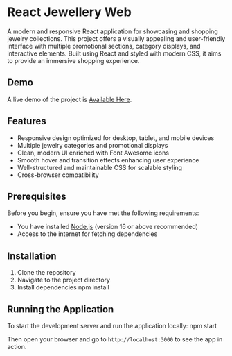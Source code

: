 # React Jewellery Web
A modern and responsive React application for showcasing and shopping jewelry collections. This project offers a visually appealing and user-friendly interface with multiple promotional sections, category displays, and interactive elements. Built using React and styled with modern CSS, it aims to provide an immersive shopping experience.

## Demo

A live demo of the project is [Available Here](#https://react-jewellery-web.vercel.app/).

## Features

- Responsive design optimized for desktop, tablet, and mobile devices  
- Multiple jewelry categories and promotional displays  
- Clean, modern UI enriched with Font Awesome icons  
- Smooth hover and transition effects enhancing user experience  
- Well-structured and maintainable CSS for scalable styling  
- Cross-browser compatibility  

## Prerequisites

Before you begin, ensure you have met the following requirements:  

- You have installed [Node.js](https://nodejs.org/) (version 16 or above recommended)  
- Access to the internet for fetching dependencies  

## Installation

1. Clone the repository
2. Navigate to the project directory
3. Install dependencies
npm install

## Running the Application

To start the development server and run the application locally:
npm start

Then open your browser and go to `http://localhost:3000` to see the app in action.
